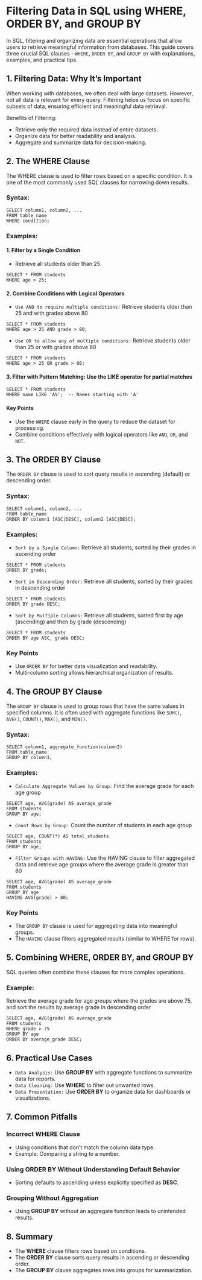 # Filtering Data in SQL using WHERE, ORDER BY, and GROUP BY
In SQL, filtering and organizing data are essential operations that allow users to retrieve meaningful information from databases. This guide covers three crucial SQL clauses - `WHERE`, `ORDER BY`, and `GROUP BY` with explanations, examples, and practical tips.

## 1. Filtering Data: Why It’s Important
When working with databases, we often deal with large datasets. However, not all data is relevant for every query. Filtering helps us focus on specific subsets of data, ensuring efficient and meaningful data retrieval.

Benefits of Filtering:
* Retrieve only the required data instead of entire datasets.
* Organize data for better readability and analysis.
* Aggregate and summarize data for decision-making.

## 2. The WHERE Clause
The WHERE clause is used to filter rows based on a specific condition. It is one of the most commonly used SQL clauses for narrowing down results.
### Syntax:
```
SELECT column1, column2, ...
FROM table_name
WHERE condition;
```

### Examples:
#### 1. Filter by a Single Condition
* Retrieve all students older than 25
```
SELECT * FROM students
WHERE age > 25;
```

#### 2. Combine Conditions with Logical Operators
* `Use AND to require multiple conditions:` Retrieve students older than 25 and with grades above 80
```
SELECT * FROM students
WHERE age > 25 AND grade > 80;
```

* `Use OR to allow any of multiple conditions:` Retrieve students older than 25 or with grades above 80
```
SELECT * FROM students
WHERE age > 25 OR grade > 80;
```

#### 3. Filter with Pattern Matching: Use the LIKE operator for partial matches
```
SELECT * FROM students
WHERE name LIKE 'A%';  -- Names starting with 'A'
```

#### Key Points
* Use the `WHERE` clause early in the query to reduce the dataset for processing.
* Combine conditions effectively with logical operators like `AND`, `OR`, and `NOT`.

## 3. The ORDER BY Clause
The `ORDER BY` clause is used to sort query results in ascending (default) or descending order.
### Syntax:
```
SELECT column1, column2, ...
FROM table_name
ORDER BY column1 [ASC|DESC], column2 [ASC|DESC];
```

### Examples:
* `Sort by a Single Column:` Retrieve all students, sorted by their grades in ascending order
```
SELECT * FROM students
ORDER BY grade;
```

* `Sort in Descending Order:` Retrieve all students, sorted by their grades in descending order
```
SELECT * FROM students
ORDER BY grade DESC;
```

* `Sort by Multiple Columns:` Retrieve all students, sorted first by age (ascending) and then by grade (descending)
```
SELECT * FROM students
ORDER BY age ASC, grade DESC;
```

### Key Points
* Use `ORDER BY` for better data visualization and readability.
* Multi-column sorting allows hierarchical organization of results.

## 4. The GROUP BY Clause
The `GROUP BY` clause is used to group rows that have the same values in specified columns. It is often used with aggregate functions like `SUM()`, `AVG()`, `COUNT()`, `MAX()`, and `MIN()`.
### Syntax:
```
SELECT column1, aggregate_function(column2)
FROM table_name
GROUP BY column1;
```

### Examples:
* `Calculate Aggregate Values by Group:` Find the average grade for each age group
```
SELECT age, AVG(grade) AS average_grade
FROM students
GROUP BY age;
```

* `Count Rows by Group:` Count the number of students in each age group
```
SELECT age, COUNT(*) AS total_students
FROM students
GROUP BY age;
```

* `Filter Groups with HAVING:` Use the HAVING clause to filter aggregated data and retrieve age groups where the average grade is greater than 80
```
SELECT age, AVG(grade) AS average_grade
FROM students
GROUP BY age
HAVING AVG(grade) > 80;
```

### Key Points
* The `GROUP BY` clause is used for aggregating data into meaningful groups.
* The `HAVING` clause filters aggregated results (similar to WHERE for rows).

## 5. Combining WHERE, ORDER BY, and GROUP BY
SQL queries often combine these clauses for more complex operations.
### Example:
Retrieve the average grade for age groups where the grades are above 75, and sort the results by average grade in descending order
```
SELECT age, AVG(grade) AS average_grade
FROM students
WHERE grade > 75
GROUP BY age
ORDER BY average_grade DESC;
```

## 6. Practical Use Cases
* `Data Analysis:` Use **GROUP BY** with aggregate functions to summarize data for reports.
* `Data Cleaning:` Use **WHERE** to filter out unwanted rows.
* `Data Presentation:` Use **ORDER BY** to organize data for dashboards or visualizations.

## 7. Common Pitfalls
### Incorrect WHERE Clause
* Using conditions that don’t match the column data type.
* Example: Comparing a string to a number.

### Using ORDER BY Without Understanding Default Behavior
* Sorting defaults to ascending unless explicitly specified as **DESC**.

### Grouping Without Aggregation
* Using **GROUP BY** without an aggregate function leads to unintended results.

## 8. Summary
* The **WHERE** clause filters rows based on conditions.
* The **ORDER BY** clause sorts query results in ascending or descending order.
* The **GROUP BY** clause aggregates rows into groups for summarization.